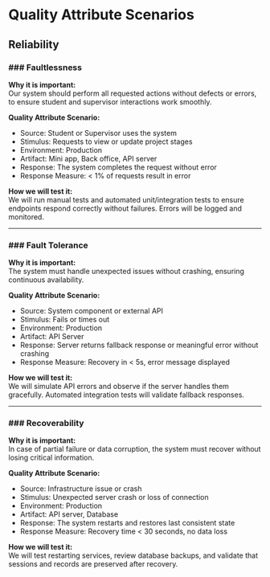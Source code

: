 # Quality Attribute Scenarios

## Reliability

### ### Faultlessness

**Why it is important:**  
Our system should perform all requested actions without defects or errors, to ensure student and supervisor interactions work smoothly.

**Quality Attribute Scenario:**  
- Source: Student or Supervisor uses the system
- Stimulus: Requests to view or update project stages
- Environment: Production
- Artifact: Mini app, Back office, API server
- Response: The system completes the request without error
- Response Measure: < 1% of requests result in error

**How we will test it:**  
We will run manual tests and automated unit/integration tests to ensure endpoints respond correctly without failures. Errors will be logged and monitored.

---

### ### Fault Tolerance

**Why it is important:**  
The system must handle unexpected issues without crashing, ensuring continuous availability.

**Quality Attribute Scenario:**  
- Source: System component or external API
- Stimulus: Fails or times out
- Environment: Production
- Artifact: API Server
- Response: Server returns fallback response or meaningful error without crashing
- Response Measure: Recovery in < 5s, error message displayed

**How we will test it:**  
We will simulate API errors and observe if the server handles them gracefully. Automated integration tests will validate fallback responses.

---

### ### Recoverability

**Why it is important:**  
In case of partial failure or data corruption, the system must recover without losing critical information.

**Quality Attribute Scenario:**  
- Source: Infrastructure issue or crash
- Stimulus: Unexpected server crash or loss of connection
- Environment: Production
- Artifact: API server, Database
- Response: The system restarts and restores last consistent state
- Response Measure: Recovery time < 30 seconds, no data loss

**How we will test it:**  
We will test restarting services, review database backups, and validate that sessions and records are preserved after recovery.
